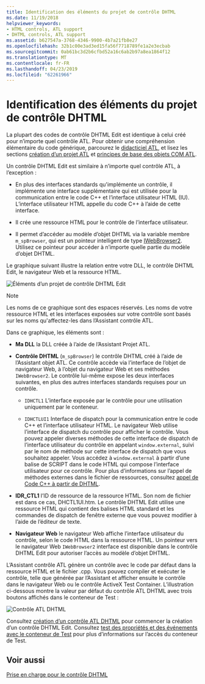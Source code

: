 ```yaml
---
title: Identification des éléments du projet de contrôle DHTML
ms.date: 11/19/2018
helpviewer_keywords:
- HTML controls, ATL support
- DHTML controls, ATL support
ms.assetid: b627547a-3768-4346-9900-4b7a21fb8e27
ms.openlocfilehash: 32b1c00e3ad3ed15fa56f7718789fe1a2e3ecbab
ms.sourcegitcommit: 0ab61bc3d2b6cfbd52a16c6ab2b97a8ea1864f12
ms.translationtype: MT
ms.contentlocale: fr-FR
ms.lasthandoff: 04/23/2019
ms.locfileid: "62261966"
---
```

# <a name="identifying-the-elements-of-the-dhtml-control-project"></a>Identification des éléments du projet de contrôle DHTML

La plupart des codes de contrôle DHTML Edit est identique à celui créé pour n’importe quel contrôle ATL. Pour obtenir une compréhension élémentaire du code générique, parcourez le [didacticiel ATL](../atl/active-template-library-atl-tutorial.md), et lisez les sections [création d’un projet ATL](../atl/reference/creating-an-atl-project.md) et [principes de base des objets COM ATL](../atl/fundamentals-of-atl-com-objects.md).

Un contrôle DHTML Edit est similaire à n’importe quel contrôle ATL, à l’exception :

- En plus des interfaces standards qu'implémente un contrôle, il implémente une interface supplémentaire qui est utilisée pour la communication entre le code C++ et l’interface utilisateur HTML (IU). L’interface utilisateur HTML appelle du code C++ à l’aide de cette interface.

- Il crée une ressource HTML pour le contrôle de l’interface utilisateur.

- Il permet d’accéder au modèle d’objet DHTML via la variable membre `m_spBrowser`, qui est un pointeur intelligent de type [IWebBrowser2](/previous-versions/windows/internet-explorer/ie-developer/platform-apis/aa752127\(v=vs.85\)). Utilisez ce pointeur pour accéder à n’importe quelle partie du modèle d’objet DHTML.

Le graphique suivant illustre la relation entre votre DLL, le contrôle DHTML Edit, le navigateur Web et la ressource HTML.

![Éléments d’un projet de contrôle DHTML Edit](../atl/media/vc52en1.gif "éléments d’un projet de contrôle DHTML")

> [!NOTE]
>  Les noms de ce graphique sont des espaces réservés. Les noms de votre ressource HTML et les interfaces exposées sur votre contrôle sont basés sur les noms qu'affectez-les dans l’Assistant contrôle ATL.

Dans ce graphique, les éléments sont :

- **Ma DLL** la DLL créée à l’aide de l’Assistant Projet ATL.

- **Contrôle DHTML** (`m_spBrowser`) le contrôle DHTML créé à l’aide de l’Assistant objet ATL. Ce contrôle accède via l’interface de l’objet de navigateur Web, à l’objet du navigateur Web et ses méthodes `IWebBrowser2`. Le contrôle lui-même expose les deux interfaces suivantes, en plus des autres interfaces standards requises pour un contrôle.

   - `IDHCTL1` L’interface exposée par le contrôle pour une utilisation uniquement par le conteneur.

   - `IDHCTLUI1` Interface de dispatch pour la communication entre le code C++ et l’interface utilisateur HTML. Le navigateur Web utilise l’interface de dispatch du contrôle pour afficher le contrôle. Vous pouvez appeler diverses méthodes de cette interface de dispatch de l’interface utilisateur du contrôle en appelant `window.external`, suivi par le nom de méthode sur cette interface de dispatch que vous souhaitez appeler. Vous accédez à `window.external` à partir d’une balise de SCRIPT dans le code HTML qui compose l’interface utilisateur pour ce contrôle. Pour plus d’informations sur l’appel de méthodes externes dans le fichier de ressources, consultez [appel de Code C++ à partir de DHTML](../atl/calling-cpp-code-from-dhtml.md).

- **IDR_CTL1** l’ID de ressource de la ressource HTML. Son nom de fichier est dans ce cas, DHCTL1UI.htm. Le contrôle DHTML Edit utilise une ressource HTML qui contient des balises HTML standard et les commandes de dispatch de fenêtre externe que vous pouvez modifier à l’aide de l’éditeur de texte.

- **Navigateur Web** le navigateur Web affiche l’interface utilisateur du contrôle, selon le code HTML dans la ressource HTML. Un pointeur vers le navigateur Web `IWebBrowser2` interface est disponible dans le contrôle DHTML Edit pour autoriser l’accès au modèle d’objet DHTML.

L’Assistant contrôle ATL génère un contrôle avec le code par défaut dans la ressource HTML et le fichier .cpp. Vous pouvez compiler et exécuter le contrôle, telle que générée par l’Assistant et afficher ensuite le contrôle dans le navigateur Web ou le contrôle ActiveX Test Container. L’illustration ci-dessous montre la valeur par défaut du contrôle ATL DHTML avec trois boutons affichés dans le conteneur de Test :

![Contrôle ATL DHTML](../atl/media/vc52en2.gif "contrôle ATL DHTML")

Consultez [création d’un contrôle ATL DHTML](../atl/creating-an-atl-dhtml-control.md) pour commencer la création d’un contrôle DHTML Edit. Consultez [test des propriétés et des événements avec le conteneur de Test](../mfc/testing-properties-and-events-with-test-container.md) pour plus d’informations sur l’accès du conteneur de Test.

## <a name="see-also"></a>Voir aussi

[Prise en charge pour le contrôle DHTML](../atl/atl-support-for-dhtml-controls.md)
